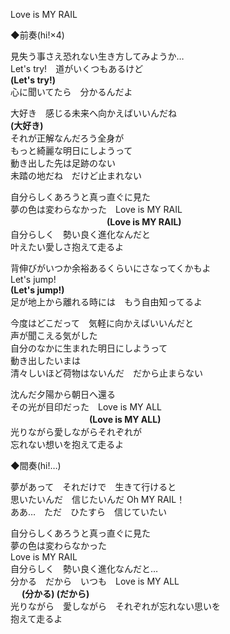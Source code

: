 Love is MY RAIL

◆前奏(hi!×4)

見失う事さえ恐れない生き方してみようか…  
Let's try!　道がいくつもあるけど  
<b>(Let's try!)</b>  
心に聞いてたら　分かるんだよ  
  
大好き　感じる未来へ向かえばいいんだね  
<b>(大好き)</b>  
それが正解なんだろう全身が  
もっと綺麗な明日にしようって  
動き出した先は足跡のない  
未踏の地だね　だけど止まれない  
  
自分らしくあろうと真っ直ぐに見た  
夢の色は変わらなかった　Love is MY RAIL  
 　　　　　　　　　　<b>　(Love is MY RAIL)</b>  
自分らしく　勢い良く進化なんだと  
叶えたい愛しさ抱えて走るよ  
  
背伸びがいつか余裕あるくらいにさなってくかもよ  
Let's jump!  
<b>(Let's jump!)</b>  
足が地上から離れる時には　もう自由知ってるよ  
  
今度はどこだって　気軽に向かえばいいんだと  
声が聞こえる気がした  
自分のなかに生まれた明日にしようって  
動き出したいまは  
清々しいほど荷物はないんだ　だから止まらない  
  
沈んだ夕陽から朝日へ還る  
その光が目印だった　Love is MY ALL  
  　　　　　　　　　<b>(Love is MY ALL)</b>  
光りながら愛しながらそれぞれが  
忘れない想いを抱えて走るよ  
  
◆間奏(hi!…)  
  
夢があって　それだけで　生きて行けると  
思いたいんだ　信じたいんだ Oh MY RAIL！  
ああ…　ただ　ひたすら　信じていたい  
  
自分らしくあろうと真っ直ぐに見た  
夢の色は変わらなかった  
Love is MY RAIL  
自分らしく　勢い良く進化なんだと…  
分かる　だから　いつも　Love is MY ALL  
　 <b>(分かる)  (だから)</b>    
光りながら　愛しながら　それぞれが忘れない思いを  
抱えて走るよ  

